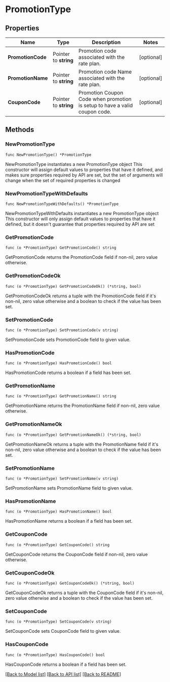 # PromotionType

## Properties

Name | Type | Description | Notes
------------ | ------------- | ------------- | -------------
**PromotionCode** | Pointer to **string** | Promotion code associated with the rate plan. | [optional] 
**PromotionName** | Pointer to **string** | Promotion code Name associated with the rate plan. | [optional] 
**CouponCode** | Pointer to **string** | Promotion Coupon Code when promotion is setup to have a valid coupon code. | [optional] 

## Methods

### NewPromotionType

`func NewPromotionType() *PromotionType`

NewPromotionType instantiates a new PromotionType object
This constructor will assign default values to properties that have it defined,
and makes sure properties required by API are set, but the set of arguments
will change when the set of required properties is changed

### NewPromotionTypeWithDefaults

`func NewPromotionTypeWithDefaults() *PromotionType`

NewPromotionTypeWithDefaults instantiates a new PromotionType object
This constructor will only assign default values to properties that have it defined,
but it doesn't guarantee that properties required by API are set

### GetPromotionCode

`func (o *PromotionType) GetPromotionCode() string`

GetPromotionCode returns the PromotionCode field if non-nil, zero value otherwise.

### GetPromotionCodeOk

`func (o *PromotionType) GetPromotionCodeOk() (*string, bool)`

GetPromotionCodeOk returns a tuple with the PromotionCode field if it's non-nil, zero value otherwise
and a boolean to check if the value has been set.

### SetPromotionCode

`func (o *PromotionType) SetPromotionCode(v string)`

SetPromotionCode sets PromotionCode field to given value.

### HasPromotionCode

`func (o *PromotionType) HasPromotionCode() bool`

HasPromotionCode returns a boolean if a field has been set.

### GetPromotionName

`func (o *PromotionType) GetPromotionName() string`

GetPromotionName returns the PromotionName field if non-nil, zero value otherwise.

### GetPromotionNameOk

`func (o *PromotionType) GetPromotionNameOk() (*string, bool)`

GetPromotionNameOk returns a tuple with the PromotionName field if it's non-nil, zero value otherwise
and a boolean to check if the value has been set.

### SetPromotionName

`func (o *PromotionType) SetPromotionName(v string)`

SetPromotionName sets PromotionName field to given value.

### HasPromotionName

`func (o *PromotionType) HasPromotionName() bool`

HasPromotionName returns a boolean if a field has been set.

### GetCouponCode

`func (o *PromotionType) GetCouponCode() string`

GetCouponCode returns the CouponCode field if non-nil, zero value otherwise.

### GetCouponCodeOk

`func (o *PromotionType) GetCouponCodeOk() (*string, bool)`

GetCouponCodeOk returns a tuple with the CouponCode field if it's non-nil, zero value otherwise
and a boolean to check if the value has been set.

### SetCouponCode

`func (o *PromotionType) SetCouponCode(v string)`

SetCouponCode sets CouponCode field to given value.

### HasCouponCode

`func (o *PromotionType) HasCouponCode() bool`

HasCouponCode returns a boolean if a field has been set.


[[Back to Model list]](../README.md#documentation-for-models) [[Back to API list]](../README.md#documentation-for-api-endpoints) [[Back to README]](../README.md)


